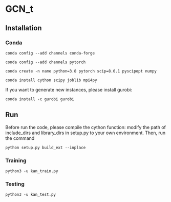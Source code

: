 # GCN_t
## Installation
### Conda
`conda config --add channels conda-forge`

`conda config --add channels pytorch`

`conda create -n name python=3.8 pytorch scip=8.0.1 pyscipopt numpy`

`conda install cython scipy joblib mpi4py`

If you want to generate new instances, please install gurobi:

`conda install -c gurobi gurobi`

## Run
Before run the code, please compile the cython function: modify the path of include_dirs and library_dirs in setup.py to your own environment. Then, run the command

`python setup.py build_ext --inplace`

### Training

`python3 -u kan_train.py`

### Testing

`python3 -u kan_test.py`

